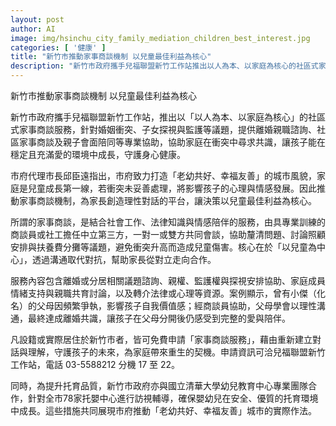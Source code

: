 ```yaml
---
layout: post
author: AI
image: img/hsinchu_city_family_mediation_children_best_interest.jpg
categories: [ '健康' ]
title: "新竹市推動家事商談機制 以兒童最佳利益為核心"
description: "新竹市政府攜手兒福聯盟新竹工作站推出以人為本、以家庭為核心的社區式家事商談服務，針對婚姻衝突、子女探視與監護等議題，提供離婚親職諮詢、社區家事商談及親子會面陪同等專業協助，協助家庭在衝突中尋求共識，讓孩子能在穩定且充滿愛的環境中成長，守護身心健康。市府透過推動家事商談機制，讓決策以兒童最佳利益為核心，並以中立第三方協助溝通，避免衝突升高造成兒童傷害。凡設籍或居住於新竹市者皆可免費申請家事商談服務，申請資訊請洽兒福聯盟新竹工作站，電話 03-5588212 分機 17 至 22。另為提升托育品質，市府與國立清華大學幼兒教育中心專業團隊合作，針對全市78家托嬰中心進行訪視輔導，確保嬰幼兒在安全、優質的托育環境中成長。"
---
```

新竹市推動家事商談機制 以兒童最佳利益為核心

新竹市政府攜手兒福聯盟新竹工作站，推出以「以人為本、以家庭為核心」的社區式家事商談服務，針對婚姻衝突、子女探視與監護等議題，提供離婚親職諮詢、社區家事商談及親子會面陪同等專業協助，協助家庭在衝突中尋求共識，讓孩子能在穩定且充滿愛的環境中成長，守護身心健康。

市府代理市長邱臣遠指出，市府致力打造「老幼共好、幸福友善」的城市風貌，家庭是兒童成長第一線，若衝突未妥善處理，將影響孩子的心理與情感發展。因此推動家事商談機制，為家長創造理性對話的平台，讓決策以兒童最佳利益為核心。

所謂的家事商談，是結合社會工作、法律知識與情感陪伴的服務，由具專業訓練的商談員或社工擔任中立第三方，一對一或雙方共同會談，協助釐清問題、討論照顧安排與扶養費分攤等議題，避免衝突升高而造成兒童傷害。核心在於「以兒童為中心」，透過溝通取代對抗，幫助家長從對立走向合作。

服務內容包含離婚或分居相關議題諮詢、親權、監護權與探視安排協助、家庭成員情緒支持與親職共育討論，以及轉介法律或心理等資源。案例顯示，曾有小傑（化名）的父母因頻繁爭執，影響孩子自我價值感；經商談員協助，父母學會以理性溝通，最終達成離婚共識，讓孩子在父母分開後仍感受到完整的愛與陪伴。

凡設籍或實際居住於新竹市者，皆可免費申請「家事商談服務」，藉由重新建立對話與理解，守護孩子的未來，為家庭帶來重生的契機。申請資訊可洽兒福聯盟新竹工作站，電話 03-5588212 分機 17 至 22。

同時，為提升托育品質，新竹市政府亦與國立清華大學幼兒教育中心專業團隊合作，針對全市78家托嬰中心進行訪視輔導，確保嬰幼兒在安全、優質的托育環境中成長。這些措施共同展現市府推動「老幼共好、幸福友善」城市的實際作法。